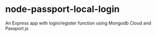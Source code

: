 # node-passport-local-login
An Express app with login/register function using Mongodb Cloud and Passport.js
